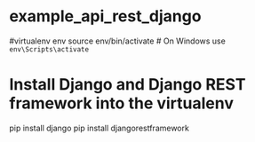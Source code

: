 # example_api_rest_django

#virtualenv env
source env/bin/activate  # On Windows use `env\Scripts\activate`

# Install Django and Django REST framework into the virtualenv
pip install django
pip install djangorestframework
